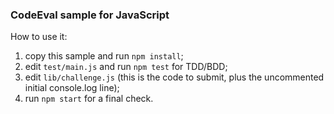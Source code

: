 ### CodeEval sample for JavaScript

How to use it:

1. copy this sample and run `npm install`;
2. edit `test/main.js` and run `npm test` for TDD/BDD;
3. edit `lib/challenge.js` (this is the code to submit, plus the uncommented initial console.log line);
4. run `npm start` for a final check.

